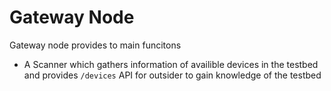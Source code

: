 # Gateway Node

Gateway node provides to main funcitons
* A Scanner which gathers information of availible devices in the testbed and provides `/devices` API for outsider to gain 
knowledge of the testbed
